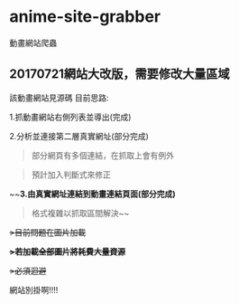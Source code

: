 # anime-site-grabber
動畫網站爬蟲

## 20170721網站大改版，需要修改大量區域

該動畫網站見源碼
目前思路:

1.抓動畫網站右側列表並導出(完成)

2.分析並連接第二層真實網址(部分完成)
>部分網頁有多個連結，在抓取上會有例外

>預計加入判斷式來修正

~~**3.由真實網址連結到動畫連結頁面(部分完成)**
>格式複雜以抓取區間解決~~

~~>目前問題在圖片加載~~

~~**>若加載全部圖片將耗費大量資源**~~

~~>必須迴避~~

網站別掛啊!!!!
